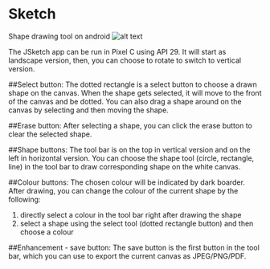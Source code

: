 # Sketch
Shape drawing tool on android
![alt text](https://github.com/FiraChen/Sketch/demo.png)

The JSketch app can be run in Pixel C using API 29. It will start as landscape version, then, you can choose to rotate to switch to vertical version.

##Select button:
The dotted rectangle is a select button to choose a drawn shape on the canvas. When the shape gets selected, it will move to the front of the canvas and be dotted. 
You can also drag a shape around on the canvas by selecting and then moving the shape.

##Erase button:
After selecting a shape, you can click the erase button to clear the selected shape.

##Shape buttons:
The tool bar is on the top in vertical version and on the left in horizontal version. You can choose the shape tool (circle, rectangle, line) in the tool bar to draw corresponding shape on the white canvas. 

##Colour buttons:
The chosen colour will be indicated by dark boarder.
After drawing, you can change the colour of the current shape by the following:
1. directly select a colour in the tool bar right after drawing the shape
2. select a shape using the select tool (dotted rectangle button) and then choose a colour

##Enhancement - save button:
The save button is the first button in the tool bar, which you can use to export the current canvas as JPEG/PNG/PDF.
